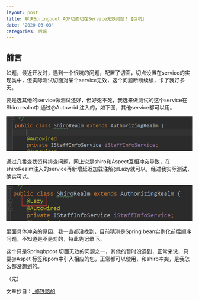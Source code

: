 ```yaml
---
layout: post
title: 解决Springboot AOP切面切在Service无效问题！【巨坑】
date: '2020-03-03'
categories: 后端
---
```


## 前言

如题，最近开发时，遇到一个很坑的问题，配置了切面，切点设置在service的实现类中，但实际测试切面对某个service无效，这个问题断断续续，卡了我好多天。

要是选其他的service做测试还好，但好死不死，我选来做测试的这个service在Shiro realm中 通过@Autowrid 注入的，如下图，其他service都可以用。

![image](/image/2020-03-03-1-1.png)

通过几番查找资料排查问题，网上说是shiro和Aspect互相冲突导致，在shiroRealm注入的service再新增延迟加载注解@Lazy就可以，经过我实际测试，确实可以。

![image](/image/2020-03-03-1-2.png)

里面具体冲突的原因，我一直都没找到，目前猜测是Spring bean实例化前后顺序问题，不知道是不是对的，特此先记录下。

这个只是Springbpoot 切面无效的问题之一，其他的暂时没遇到，正常来说，只要@Aspet 标签和pom中引入相应的包，正常都可以使用，和shiro冲突，是我怎么都没想到的。

（完）

文章抄自：[_修铁路的](https://blog.csdn.net/sinat_35626559/article/details/95329469)

